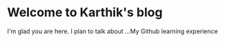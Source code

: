 # Welcome to Karthik's blog

I'm glad you are here. I plan to talk about ...My Github learning experience 
